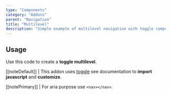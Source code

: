 ```yaml
---
type: "Components"
category: "Addons"
parent: "Navigation"
title: "Multilevel"
description: "Simple example of multilevel navigation with toggle component."
---
```


## Usage

Use this code to create a **toggle multilevel**.

[[noteDefault]]
| This addon uses [toggle](/components/core/toggle) see documentation to **import javascript** and **customize**.

[[notePrimary]]
| For aria purpose use `<nav></nav>`.

<demo>
  <demovanilla src="vanilla/components/addons/navigation/multilevel">
  </demovanilla>
</demo>
